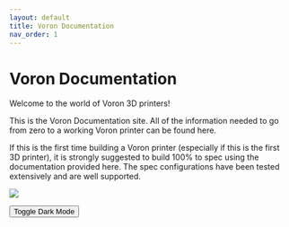 ```yaml
---
layout: default
title: Voron Documentation
nav_order: 1
---
```


# Voron Documentation

Welcome to the world of Voron 3D printers!

This is the Voron Documentation site. All of the information needed to go from zero to a working Voron printer can be found here.

If this is the first time building a Voron printer (especially if this is the first 3D printer), it is strongly suggested to build 100% to spec using the documentation provided here.  The spec configurations have been tested extensively and are well supported.

![](./images/Voron2.jpg)

<button class="btn js-toggle-dark-mode">Toggle Dark Mode</button>

<script>
const toggleDarkMode = document.querySelector('.js-toggle-dark-mode');

jtd.addEvent(toggleDarkMode, 'click', function(){
  if (jtd.getTheme() === 'voron-dark') {
    jtd.setTheme('voron');
    toggleDarkMode.textContent = 'Dark color scheme';
  } else {
    jtd.setTheme('voron-dark');
    toggleDarkMode.textContent = 'Return to the light side';
  }
});
</script>

